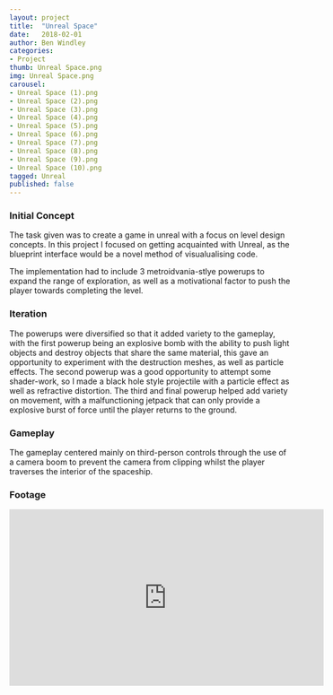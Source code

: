 ```yaml
---
layout: project
title:  "Unreal Space"
date:   2018-02-01
author: Ben Windley
categories:
- Project
thumb: Unreal Space.png
img: Unreal Space.png
carousel:
- Unreal Space (1).png
- Unreal Space (2).png
- Unreal Space (3).png
- Unreal Space (4).png
- Unreal Space (5).png
- Unreal Space (6).png
- Unreal Space (7).png
- Unreal Space (8).png
- Unreal Space (9).png
- Unreal Space (10).png
tagged: Unreal
published: false
---
```


### Initial Concept
The task given was to create a game in unreal with a focus on level design concepts. In this project I focused on getting acquainted with Unreal, as the blueprint interface would be a novel method of visualualising code.

The implementation had to include 3 metroidvania-stlye powerups to expand the range of exploration, as well as a motivational factor to push the player towards completing the level. 

### Iteration
The powerups were diversified so that it added variety to the gameplay, with the first powerup being an explosive bomb with the ability to push light objects and destroy objects that share the same material, this gave an opportunity to experiment with the destruction meshes, as well as particle effects. The second powerup was a good opportunity to attempt some shader-work, so I made a black hole style projectile with a particle effect as well as refractive distortion. The third and final powerup helped add variety on movement, with a malfunctioning jetpack that can only provide a explosive burst of force until the player returns to the ground.


### Gameplay
The gameplay centered mainly on third-person controls through the use of a camera boom to prevent the camera from clipping whilst the player traverses the interior of the spaceship. 


### Footage

<p style="text-align: center">
<iframe width="560" height="315" src="https://www.youtube.com/embed/KiVcwvnPc9s?rel=0&amp;showinfo=0" frameborder="0" allow="autoplay; encrypted-media" allowfullscreen></iframe>
</p>